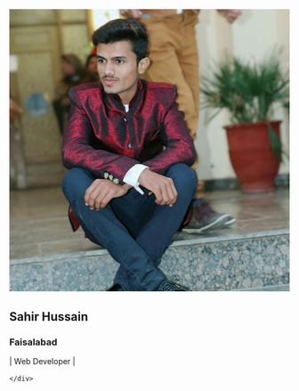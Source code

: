 <!DOCTYPE html>
<html>
<head>
	<title></title>
	<link rel="stylesheet" type="text/css" href="profilestyle.css">
	<link rel="stylesheet" type="text/css" href="https://stackpath.bootstrapcdn.com/font-awesome/4.7.0/css/font-awesome.min.css">
	<link href="https://fonts.googleapis.com/css?family=Cardo&display=swap" rel="stylesheet">
</head>
<body>
<div class="backimg">
	<div class="profile">
		<img src="sahir.jpg">
		<div class="profiletext">
			<h2>Sahir Hussain</h2>
			<h3> Faisalabad</h3>
		    <p>| Web Developer |</p>
		</div>
		<div class="profilefonts">
			<a href="https://www.facebook.com/sahir.hussain.12720/">
				<i class="fa fa-facebook-square fa-2x" ></i></a>
			<a href="https://www.instagram.com/itz_sahir31/?hl=en"><i class="fa fa-instagram fa-2x" ></i></a>
			<!-- <a href="https://www.youtube.com/channel/UC8xy35THwej6_Uo6xCkzx7g"><i class="fa fa-youtube-square fa-2x"></i></a> -->
			<a href="mailto:sahirh31@gmail.com"><i class="fa fa-google-plus fa-2x" ></i></a>
		</div>
		
	</div>
</div>
</body>
</html>
